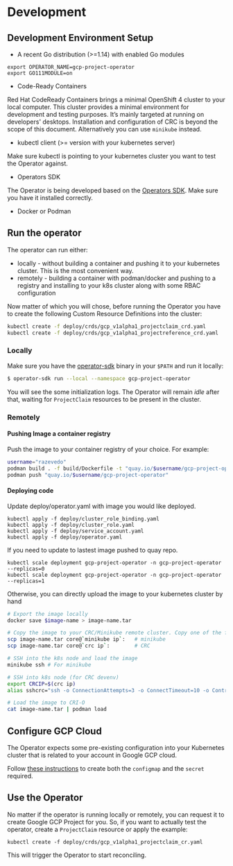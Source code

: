 # Development

## Development Environment Setup

* A recent Go distribution (>=1.14) with enabled Go modules

```
export OPERATOR_NAME=gcp-project-operator
export GO111MODULE=on
```

* Code-Ready Containers

Red Hat CodeReady Containers brings a minimal OpenShift 4 cluster to your local computer.
This cluster provides a minimal environment for development and testing purposes.
It’s mainly targeted at running on developers' desktops.
Installation and configuration of CRC is beyond the scope of this document.
Alternatively you can use `minikube` instead.

* kubectl client (>= version with your kubernetes server)

Make sure kubectl is pointing to your kubernetes cluster you want to test the Operator against.

* Operators SDK

The Operator is being developed based on the [Operators SDK](https://github.com/operator-framework/operator-sdk).
Make sure you have it installed correctly.

* Docker or Podman

## Run the operator

The operator can run either:

* locally - without building a container and pushing it to your kubernetes cluster. This is the most convenient way.
* remotely - building a container with podman/docker and pushing to a registry and installing to your k8s cluster along with some RBAC configuration

Now matter of which you will chose, before running the Operator you have to create the following Custom Resource Definitions into the cluster:

```zsh
kubectl create -f deploy/crds/gcp_v1alpha1_projectclaim_crd.yaml
kubectl create -f deploy/crds/gcp_v1alpha1_projectreference_crd.yaml
```

### Locally

Make sure you have the [operator-sdk](https://github.com/operator-framework/operator-sdk/releases) binary in your `$PATH` and run it locally:

```zsh
$ operator-sdk run --local --namespace gcp-project-operator
```

You will see the some initialization logs. The Operator will remain _idle_ after that, waiting for `ProjectClaim` resources to be present in the cluster.

### Remotely

#### Pushing Image a container registry

Push the image to your container registry of your choice. For example:

```bash
username="razevedo"
podman build . -f build/Dockerfile -t "quay.io/$username/gcp-project-operator"
podman push "quay.io/$username/gcp-project-operator"
```

#### Deploying code

Update deploy/operator.yaml with image you would like deployed.

```kube
kubectl apply -f deploy/cluster_role_binding.yaml
kubectl apply -f deploy/cluster_role.yaml
kubectl apply -f deploy/service_account.yaml
kubectl apply -f deploy/operator.yaml
```

If you need to update to lastest image pushed to quay repo.

```kube
kubectl scale deployment gcp-project-operator -n gcp-project-operator --replicas=0
kubectl scale deployment gcp-project-operator -n gcp-project-operator --replicas=1
```

Otherwise, you can directly upload the image to your kubernetes cluster by hand

```zsh
# Export the image locally
docker save $image-name > image-name.tar

# Copy the image to your CRC/Minikube remote cluster. Copy one of the following:
scp image-name.tar core@`minikube ip`:   # minikube
scp image-name.tar core@`crc ip`:        # CRC

# SSH into the k8s node and load the image
minikube ssh # For minikube

# SSH into k8s node (for CRC devenv)
export CRCIP=$(crc ip)
alias sshcrc="ssh -o ConnectionAttempts=3 -o ConnectTimeout=10 -o ControlMaster=no -o ControlPath=none -o LogLevel=quiet -o PasswordAuthentication=no -o ServerAliveInterval=60 -o StrictHostKeyChecking=no -o UserKnownHostsFile=/dev/null core@192.168.64.2 -o IdentitiesOnly=yes -i /Users/drpaneas/.crc/machines/crc/id_rsa -p 22"

# Load the image to CRI-O
cat image-name.tar | podman load
```

## Configure GCP Cloud

The Operator expects some pre-existing configuration into your Kubernetes cluster that is related to your account in Google GCP cloud.

Follow [these instructions](./gcpconfig.md) to create both the `configmap` and the `secret` required.

## Use the Operator

No matter if the operator is running locally or remotely, you can request it to create Google GCP Project for you. So, if you want to actually test the operator, create a `ProjectClaim` resource or apply the example:

```
kubectl create -f deploy/crds/gcp_v1alpha1_projectclaim_cr.yaml
```

This will trigger the Operator to start reconciling.
